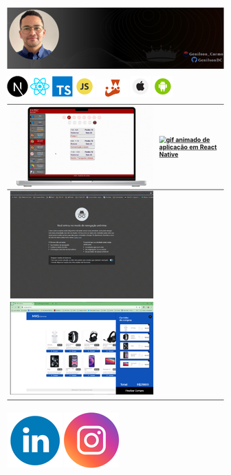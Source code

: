![GenilsonDC Banner](Documentation/GitGenilsonDC.png)



<p align="left">
   <img src="https://github.com/GenilsonDC/Skills_icons_48x48/blob/main/icons/nextJS.png?raw=true"  alt="nextJS" />  <img src="https://github.com/GenilsonDC/Skills_icons_48x48/blob/main/icons/react.png?raw=true"  alt="react" /> <img src="https://github.com/GenilsonDC/Skills_icons_48x48/blob/main/icons/typescript.png?raw=true"  alt="typescript" /> <img src="https://github.com/GenilsonDC/Skills_icons_48x48/blob/main/icons/javascript.png?raw=true"  alt="javascript" />  <img src="https://github.com/GenilsonDC/Skills_icons_48x48/blob/main/icons/jest.png?raw=true"  alt="jest" />   <img src="https://github.com/GenilsonDC/Skills_icons_48x48/blob/main/icons/ios.png?raw=true"  alt="ios" /> <img src="https://github.com/GenilsonDC/Skills_icons_48x48/blob/main/icons/android.png?raw=true"  alt="Android" />
</p>




| [<img src="Documentation/DesckTopappFatec.gif" alt="gif animado e aplicação em React Web" />](https://github.com/GenilsonDC/React/tree/main/App_FATEC) | [<img src="Documentation/app_Fatec.gif" alt="gif animado de aplicação em React Native" />](https://github.com/GenilsonDC/React/tree/main/App_FATEC) |
| :----------------------------------------------------------- | :----------------------------------------------------------- |
| [<img src="Documentation/ClimaNextWEB.gif" alt="gif animado de uma aplicação em NextJS" />](https://github.com/GenilsonDC/Flutter/tree/main/mi_card) |                                                              |
| [<img src="Documentation/mkssistem2.png" alt="imagem de tela 1 de uma aplicação em NextJS" />](https://github.com/GenilsonDC/React/tree/main/mks-frontend-challenge/mks-sistemas) |                                                              |
|                                                              |                                                              |

   

##  









[![linkedin](Documentation/linkedin_icon.png)](https://www.linkedin.com/in/genilson-do-carmo-8a42b89a/) [![instagrm](Documentation/instag.png)](https://www.instagram.com/genilson_carmo/)
